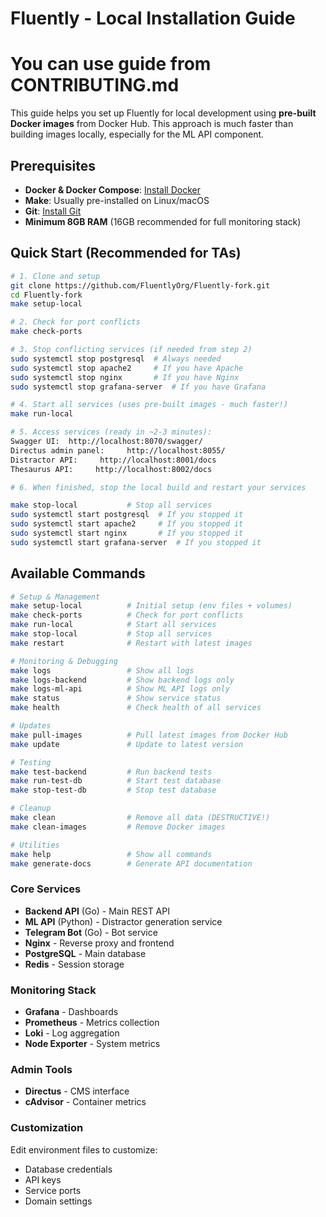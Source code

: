 # Fluently - Local Installation Guide

# You can use guide from CONTRIBUTING.md

This guide helps you set up Fluently for local development using **pre-built Docker images** from Docker Hub. This approach is much faster than building images locally, especially for the ML API component.

## Prerequisites

- **Docker & Docker Compose**: [Install Docker](https://docs.docker.com/get-docker/)
- **Make**: Usually pre-installed on Linux/macOS
- **Git**: [Install Git](https://git-scm.com/downloads)
- **Minimum 8GB RAM** (16GB recommended for full monitoring stack)

## Quick Start (Recommended for TAs)

```bash
# 1. Clone and setup
git clone https://github.com/FluentlyOrg/Fluently-fork.git
cd Fluently-fork
make setup-local

# 2. Check for port conflicts
make check-ports

# 3. Stop conflicting services (if needed from step 2)
sudo systemctl stop postgresql  # Always needed
sudo systemctl stop apache2     # If you have Apache
sudo systemctl stop nginx       # If you have Nginx  
sudo systemctl stop grafana-server  # If you have Grafana

# 4. Start all services (uses pre-built images - much faster!)
make run-local

# 5. Access services (ready in ~2-3 minutes):
Swagger UI:  http://localhost:8070/swagger/
Directus admin panel:     http://localhost:8055/
Distractor API:     http://localhost:8001/docs
Thesaurus API:     http://localhost:8002/docs

# 6. When finished, stop the local build and restart your services

make stop-local           # Stop all services
sudo systemctl start postgresql  # If you stopped it
sudo systemctl start apache2     # If you stopped it
sudo systemctl start nginx       # If you stopped it
sudo systemctl start grafana-server  # If you stopped it
```

## Available Commands

```bash
# Setup & Management
make setup-local          # Initial setup (env files + volumes)
make check-ports          # Check for port conflicts
make run-local            # Start all services
make stop-local           # Stop all services
make restart              # Restart with latest images

# Monitoring & Debugging
make logs                 # Show all logs
make logs-backend         # Show backend logs only
make logs-ml-api          # Show ML API logs only
make status               # Show service status
make health               # Check health of all services

# Updates
make pull-images          # Pull latest images from Docker Hub
make update               # Update to latest version

# Testing
make test-backend         # Run backend tests
make run-test-db          # Start test database
make stop-test-db         # Stop test database

# Cleanup
make clean                # Remove all data (DESTRUCTIVE!)
make clean-images         # Remove Docker images

# Utilities
make help                 # Show all commands
make generate-docs        # Generate API documentation
```

### Core Services
- **Backend API** (Go) - Main REST API
- **ML API** (Python) - Distractor generation service  
- **Telegram Bot** (Go) - Bot service
- **Nginx** - Reverse proxy and frontend
- **PostgreSQL** - Main database
- **Redis** - Session storage

### Monitoring Stack  
- **Grafana** - Dashboards
- **Prometheus** - Metrics collection
- **Loki** - Log aggregation
- **Node Exporter** - System metrics

### Admin Tools
- **Directus** - CMS interface
- **cAdvisor** - Container metrics

### Customization
Edit environment files to customize:
- Database credentials
- API keys
- Service ports
- Domain settings
